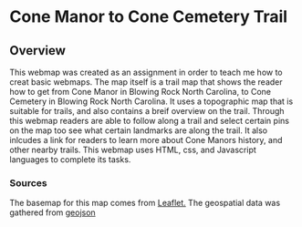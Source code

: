 # Cone Manor to Cone Cemetery Trail

## Overview
This webmap was created as an assignment in order to teach me how to creat basic webmaps. The map itself is a trail map that shows the reader how to get from Cone Manor in Blowing Rock North Carolina, to Cone Cemetery in Blowing Rock North Carolina. It uses a topographic map that is suitable for trails, and also contains a breif overview on the trail. Through this webmap readers are able to follow along a trail and select certain pins on the map too see what certain landmarks are along the trail. It also inlcudes a link for readers to learn more about Cone Manors history, and other nearby trails. This webmap uses HTML, css, and Javascript languages to complete its tasks.

### Sources
The basemap for this map comes from [Leaflet.](https://leaflet-extras.github.io/leaflet-providers/preview/) 
The geospatial data was gathered from [geojson](https://geojson.io/#map=2/0/20)